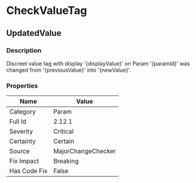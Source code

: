 ﻿---  
uid: MajorChangeChecker_2_12_1  
---

# CheckValueTag

## UpdatedValue

### Description

Discreet value tag with display '{displayValue}' on Param '{paramId}' was changed from '{previousValue}' into '{newValue}'.

### Properties

| Name         | Value              |
| ------------ | ------------------ |
| Category     | Param              |
| Full Id      | 2.12.1             |
| Severity     | Critical           |
| Certainty    | Certain            |
| Source       | MajorChangeChecker |
| Fix Impact   | Breaking           |
| Has Code Fix | False              |
